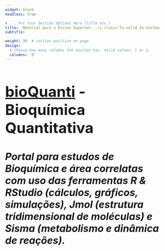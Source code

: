 ```yaml
---
widget: blank
headless: true

# ... Put Your Section Options Here (title etc.) ...
title:  Material para o Ensino Superior...<i class="fa-solid fa-toolbox"></i>
subtitle: 

weight: 30  # section position on page
design:
  # Choose how many columns the section has. Valid values: 1 or 2.
  columns: '2'
---
```


<font size="6">

## [bioQuanti](https://bioquanti.netlify.app/) - Bioquímica Quantitativa <i class="fa-solid fa-dna"></i> 
##### Portal para estudos de *Bioquímica* e área correlatas com uso das ferramentas *R & RStudio (cálculos, gráficos, simulações)*, *Jmol (estrutura tridimensional de moléculas)* e *Sisma (metabolismo e dinâmica de reações)*.
</font>



